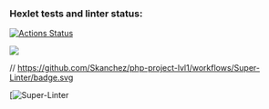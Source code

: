 ### Hexlet tests and linter status:
[![Actions Status](https://github.com/Skanchez/php-project-lvl1/workflows/hexlet-check/badge.svg)](https://github.com/Skanchez/php-project-lvl1/actions)

<a href="https://codeclimate.com/github/codeclimate/codeclimate/maintainability"><img src="https://api.codeclimate.com/v1/badges/a99a88d28ad37a79dbf6/maintainability" /></a>

// https://github.com/Skanchez/php-project-lvl1/workflows/Super-Linter/badge.svg

[![Super-Linter](https://github.com/Skanchez/php-project-lvl1/workflows/Super-Linter/badge.svg)
